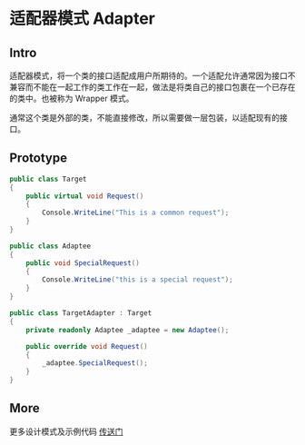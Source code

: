 # 适配器模式 Adapter

## Intro

适配器模式，将一个类的接口适配成用户所期待的。一个适配允许通常因为接口不兼容而不能在一起工作的类工作在一起，做法是将类自己的接口包裹在一个已存在的类中。也被称为 Wrapper 模式。

通常这个类是外部的类，不能直接修改，所以需要做一层包装，以适配现有的接口。

## Prototype

``` csharp
public class Target
{
    public virtual void Request()
    {
        Console.WriteLine("This is a common request");
    }
}

public class Adaptee
{
    public void SpecialRequest()
    {
        Console.WriteLine("this is a special request");
    }
}

public class TargetAdapter : Target
{
    private readonly Adaptee _adaptee = new Adaptee();

    public override void Request()
    {
        _adaptee.SpecialRequest();
    }
}
```

## More

更多设计模式及示例代码 [传送门](https://github.com/WeihanLi/DesignPatterns)
